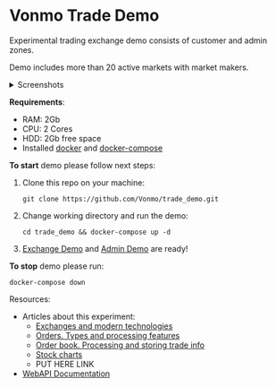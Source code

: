 # Vonmo Trade Demo
Experimental trading exchange demo consists of customer and admin zones.

Demo includes more than 20 active markets with market makers.

<details>
  <summary>Screenshots</summary>
  <a href="https://www.vonmo.com/pub/screens/exchange/markets.png" target="_blank">Markets list</a>
  
  <a href="https://www.vonmo.com/pub/screens/exchange/exchange.png" target="_blank">Exchange</a>
  
  <a href="https://www.vonmo.com/pub/screens/exchange/admin.png" target="_blank">Admin UI</a>
</details>

**Requirements**:
* RAM: 2Gb
* CPU: 2 Cores
* HDD: 2Gb free space
* Installed <a href="https://docs.docker.com/install/linux/docker-ce/ubuntu/" target="_blank">docker</a> and <a href="https://docs.docker.com/compose/install/" target="_blank">docker-compose</a>

**To start** demo please follow next steps:
1. Clone this repo on your machine:
   ```shell
   git clone https://github.com/Vonmo/trade_demo.git
   ```
1. Change working directory and run the demo:
   ```shell
   cd trade_demo && docker-compose up -d
   ```
1. <a href="http://trade-demo.vonmo.com/" target="_blank">Exchange Demo</a> and <a href="http://trade-admin-demo.vonmo.com/" target="_blank">Admin Demo</a> are ready!

**To stop** demo please run:
  ```shell
  docker-compose down
  ```
  
Resources:
* Articles about this experiment:
    * [Exchanges and modern technologies](https://www.vonmo.com/en/blog/vonmo-trade-experiment-exchanges-and-modern-technologies/)
    * [Orders. Types and processing features](https://www.vonmo.com/en/blog/vonmo-trade-experiment-orders-types-and-processing-features/)
    * [Order book. Processing and storing trade info](https://www.vonmo.com/en/blog/vonmo-trade-experiment-order-book-processing-and-storing-trade-info/)
    * [Stock charts](https://www.vonmo.com/en/blog/vonmo-trade-experiment-stock-charts/)
    * PUT HERE LINK
* [WebAPI Documentation](https://www.vonmo.com/docs/trade-front/v1.0/intro/)